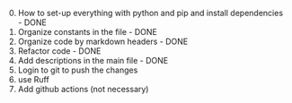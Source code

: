 0. How to set-up everything with python and pip and install dependencies - DONE
1. Organize constants in the file - DONE
2. Organize code by markdown headers - DONE
3. Refactor code - DONE
4. Add descriptions in the main file - DONE
5. Login to git to push the changes 
6. use Ruff 
7. Add github actions (not necessary)